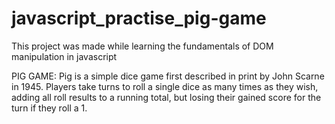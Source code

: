 # javascript_practise_pig-game
This project was made while learning the fundamentals of DOM manipulation in javascript 

PIG GAME:
Pig is a simple dice game first described in print by John Scarne in 1945. 
Players take turns to roll a single dice as many times as they wish, adding all roll results to a running total, but losing their gained score for the turn if they roll a 1.
